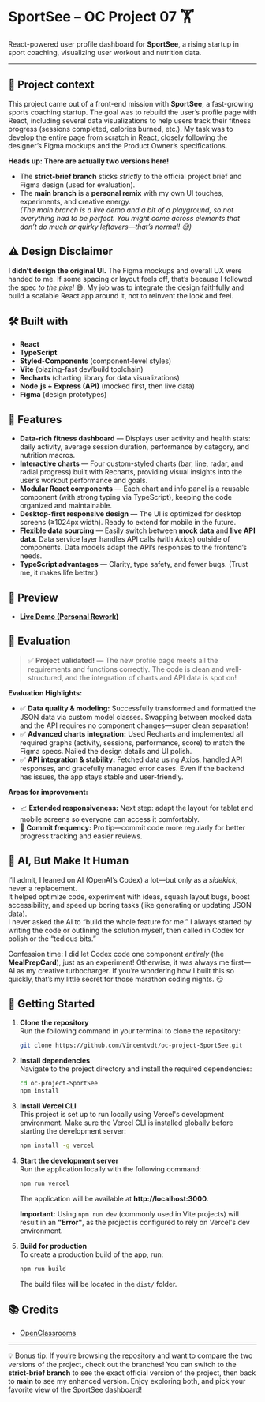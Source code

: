 # SportSee – OC Project 07 🏋️

React-powered user profile dashboard for **SportSee**, a rising startup in sport coaching, visualizing user workout and nutrition data.

---

## 🚀 Project context

This project came out of a front-end mission with **SportSee**, a fast-growing sports coaching startup. The goal was to rebuild the user’s profile page with React, including several data visualizations to help users track their fitness progress (sessions completed, calories burned, etc.). My task was to develop the entire page from scratch in React, closely following the designer’s Figma mockups and the Product Owner’s specifications.

**Heads up: There are actually two versions here!**  
- The **strict-brief branch** sticks *strictly* to the official project brief and Figma design (used for evaluation).
- The **main branch** is a **personal remix** with my own UI touches, experiments, and creative energy.  
  _(The main branch is a live demo and a bit of a playground, so not everything had to be perfect. You might come across elements that don’t do much or quirky leftovers—that’s normal! 😉)_

## ⚠️ Design Disclaimer

**I didn’t design the original UI.** The Figma mockups and overall UX were handed to me. If some spacing or layout feels off, that’s because I followed the spec *to the pixel* 😅. My job was to integrate the design faithfully and build a scalable React app around it, not to reinvent the look and feel.

## 🛠️ Built with

- **React**
- **TypeScript**
- **Styled-Components** (component-level styles)
- **Vite** (blazing-fast dev/build toolchain)
- **Recharts** (charting library for data visualizations)
- **Node.js + Express (API)** (mocked first, then live data)
- **Figma** (design prototypes)

## 📄 Features

- **Data-rich fitness dashboard** — Displays user activity and health stats: daily activity, average session duration, performance by category, and nutrition macros.
- **Interactive charts** — Four custom-styled charts (bar, line, radar, and radial progress) built with Recharts, providing visual insights into the user’s workout performance and goals.
- **Modular React components** — Each chart and info panel is a reusable component (with strong typing via TypeScript), keeping the code organized and maintainable.
- **Desktop-first responsive design** — The UI is optimized for desktop screens (≥1024px width). Ready to extend for mobile in the future.
- **Flexible data sourcing** — Easily switch between **mock data** and **live API data**. Data service layer handles API calls (with Axios) outside of components. Data models adapt the API’s responses to the frontend’s needs.
- **TypeScript advantages** — Clarity, type safety, and fewer bugs. (Trust me, it makes life better.)

## 📸 Preview

- [**Live Demo (Personal Rework)**](https://your-deployment-link-here)

## 💬 Evaluation

> ✅ **Project validated!** — The new profile page meets all the requirements and functions correctly. The code is clean and well-structured, and the integration of charts and API data is spot on!

**Evaluation Highlights:**

- ✅ **Data quality & modeling:** Successfully transformed and formatted the JSON data via custom model classes. Swapping between mocked data and the API requires no component changes—super clean separation!
- ✅ **Advanced charts integration:** Used Recharts and implemented all required graphs (activity, sessions, performance, score) to match the Figma specs. Nailed the design details and UI polish.
- ✅ **API integration & stability:** Fetched data using Axios, handled API responses, and gracefully managed error cases. Even if the backend has issues, the app stays stable and user-friendly.

**Areas for improvement:**

- 📈 **Extended responsiveness:** Next step: adapt the layout for tablet and mobile screens so everyone can access it comfortably.
- 💾 **Commit frequency:** Pro tip—commit code more regularly for better progress tracking and easier reviews.

## 🤖 AI, But Make It Human

I’ll admit, I leaned on AI (OpenAI’s Codex) a lot—but only as a *sidekick*, never a replacement.  
It helped optimize code, experiment with ideas, squash layout bugs, boost accessibility, and speed up boring tasks (like generating or updating JSON data).  
I never asked the AI to “build the whole feature for me.” I always started by writing the code or outlining the solution myself, then called in Codex for polish or the “tedious bits.”

Confession time: I did let Codex code one component *entirely* (the **MealPrepCard**), just as an experiment! Otherwise, it was always me first—AI as my creative turbocharger. If you’re wondering how I built this so quickly, that’s my little secret for those marathon coding nights. 😏

## 📁 Getting Started

1. **Clone the repository**  
   Run the following command in your terminal to clone the repository:  
   ```bash
   git clone https://github.com/Vincentvdt/oc-project-SportSee.git
   ```

2. **Install dependencies**  
   Navigate to the project directory and install the required dependencies:  
   ```bash
   cd oc-project-SportSee
   npm install
   ```

3. **Install Vercel CLI**  
   This project is set up to run locally using Vercel's development environment. Make sure the Vercel CLI is installed globally before starting the development server:  
   ```bash
   npm install -g vercel
   ```

4. **Start the development server**  
   Run the application locally with the following command:  
   ```bash
   npm run vercel
   ```  
   The application will be available at **http://localhost:3000**.

   **Important:** Using `npm run dev` (commonly used in Vite projects) will result in an **"Error"**, as the project is configured to rely on Vercel's dev environment.

5. **Build for production**  
   To create a production build of the app, run:  
   ```bash
   npm run build
   ```  
   The build files will be located in the `dist/` folder.
## 📚 Credits

- [OpenClassrooms](https://openclassrooms.com/)  

---
💡 Bonus tip: If you’re browsing the repository and want to compare the two versions of the project, check out the branches! You can switch to the **strict-brief branch** to see the exact official version of the project, then back to **main** to see my enhanced version. Enjoy exploring both, and pick your favorite view of the SportSee dashboard!